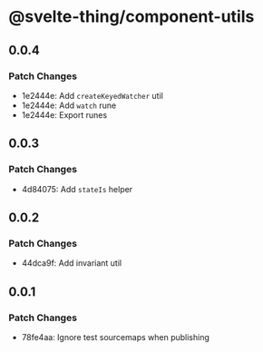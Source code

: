 # @svelte-thing/component-utils

## 0.0.4

### Patch Changes

-   1e2444e: Add `createKeyedWatcher` util
-   1e2444e: Add `watch` rune
-   1e2444e: Export runes

## 0.0.3

### Patch Changes

-   4d84075: Add `stateIs` helper

## 0.0.2

### Patch Changes

-   44dca9f: Add invariant util

## 0.0.1

### Patch Changes

-   78fe4aa: Ignore test sourcemaps when publishing

